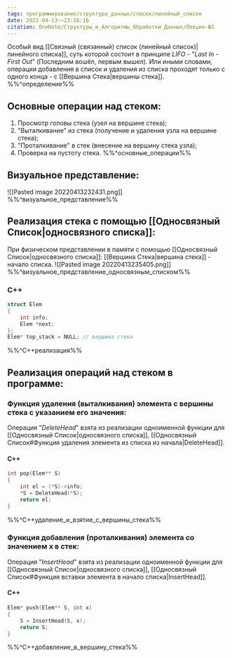 ```yaml
---
tags: программирование/структура_данных/список/линейный_список
date: 2022-04-13~~23:16:16
citation: OneNote/Структуры_и_Алгоритмы_Обработки_Данных/Лекция-№5
---
```

Особый вид [[Связный (связанный) список (линейный список)|линейного списка]], суть которой состоит в принципе $LIFO$ - "$Last$ $In$ - $First$ $Out$" (Последним вошёл, первым вышел).
Или иными словами, операции добавления в список и удаления из списка проходят только с одного конца - с [[Вершина Стека|вершины стека]].
%%^определение%%

## Основные операции над стеком:
1) Просмотр головы стека (узел на вершине стека);
2) "Выталкивание" из стека (получение и удаления узла на вершине стека);
3) "Проталкивание" в стек (внесение на вершину стека узла);
4) Проверка на пустоту стека.
%%^основные_операции%%

## Визуальное представление:
![[Pasted image 20220413232431.png]]
%%^визуальное_представление%%

## Реализация стека с помощью [[Односвязный Список|односвязного списка]]:
При физическом представлении в памяти с помощью [[Односвязный Список|односвязного списка]]: [[Вершина Стека|вершина стека]] - начало списка.
![[Pasted image 20220413235405.png]]
%%^визуальное_представление_односвязным_списком%%

### C++
```cpp
struct Elem
{
	int info;
	Elem *next;
};
Elem* top_stack = NULL; // вершина стека
```
%%^C++реализация%%

## Реализация операций над стеком в программе:

### Функция удаления (выталкивания) элемента с вершины стека с указанием его значения:
Операция "$DeleteHead$" взята из реализации одноименной функции для [[Односвязный Список|односвязного списка]], [[Односвязный Список#Функция удаления элемента из списка из начала|DeleteHead]].
#### C++
```cpp
int pop(Elem** S)
{
	int el = (*S)->info;
	*S = DeleteHead(*S);
	return el;
}
```
%%^C++удаление_и_взятие_с_вершины_стека%%

### Функция добавления (проталкивания) элемента со значением x в стек:
Операция "$InsertHead$" взята из реализации одноименной функции для [[Односвязный Список|односвязного списка]], [[Односвязный Список#Функция вставки элемента в начало списка|InsertHead]].
#### C++
```cpp
Elem* push(Elem** S, int x)
{
	S = InsertHead(S, x);
	return S;
}
```
%%^C++добавление_в_вершину_стека%%